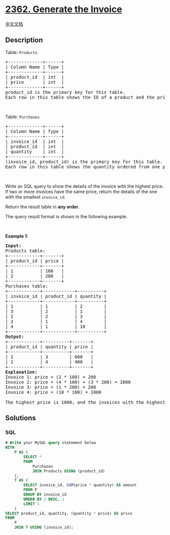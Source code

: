 # [2362. Generate the Invoice](https://leetcode.com/problems/generate-the-invoice)

[中文文档](/solution/2300-2399/2362.Generate%20the%20Invoice/README.md)

## Description

<p>Table: <code>Products</code></p>

<pre>
+-------------+------+
| Column Name | Type |
+-------------+------+
| product_id  | int  |
| price       | int  |
+-------------+------+
product_id is the primary key for this table.
Each row in this table shows the ID of a product and the price of one unit.
</pre>

<p>&nbsp;</p>

<p>Table: <code>Purchases</code></p>

<pre>
+-------------+------+
| Column Name | Type |
+-------------+------+
| invoice_id  | int  |
| product_id  | int  |
| quantity    | int  |
+-------------+------+
(invoice_id, product_id) is the primary key for this table.
Each row in this table shows the quantity ordered from one product in an invoice. 
</pre>

<p>&nbsp;</p>

<p>Write an SQL query to show the details of the invoice with the highest price. If two or more invoices have the same price, return the details of the one with the smallest <code>invoice_id</code>.</p>

<p>Return the result table in <strong>any order</strong>.</p>

<p>The query result format is shown in the following example.</p>

<p>&nbsp;</p>
<p><strong class="example">Example 1:</strong></p>

<pre>
<strong>Input:</strong> 
Products table:
+------------+-------+
| product_id | price |
+------------+-------+
| 1          | 100   |
| 2          | 200   |
+------------+-------+
Purchases table:
+------------+------------+----------+
| invoice_id | product_id | quantity |
+------------+------------+----------+
| 1          | 1          | 2        |
| 3          | 2          | 1        |
| 2          | 2          | 3        |
| 2          | 1          | 4        |
| 4          | 1          | 10       |
+------------+------------+----------+
<strong>Output:</strong> 
+------------+----------+-------+
| product_id | quantity | price |
+------------+----------+-------+
| 2          | 3        | 600   |
| 1          | 4        | 400   |
+------------+----------+-------+
<strong>Explanation:</strong> 
Invoice 1: price = (2 * 100) = 200
Invoice 2: price = (4 * 100) + (3 * 200) = 1000
Invoice 3: price = (1 * 200) = 200
Invoice 4: price = (10 * 100) = 1000

The highest price is 1000, and the invoices with the highest prices are 2 and 4. We return the details of the one with the smallest ID, which is invoice 2.
</pre>

## Solutions

<!-- tabs:start -->

### **SQL**

```sql
# Write your MySQL query statement below
WITH
    P AS (
        SELECT *
        FROM
            Purchases
            JOIN Products USING (product_id)
    ),
    T AS (
        SELECT invoice_id, SUM(price * quantity) AS amount
        FROM P
        GROUP BY invoice_id
        ORDER BY 2 DESC, 1
        LIMIT 1
    )
SELECT product_id, quantity, (quantity * price) AS price
FROM
    P
    JOIN T USING (invoice_id);
```

<!-- tabs:end -->
